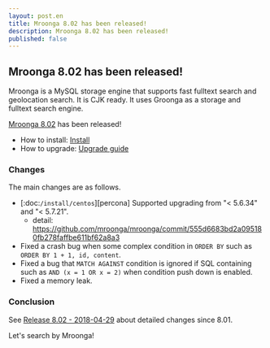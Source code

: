 ```yaml
---
layout: post.en
title: Mroonga 8.02 has been released!
description: Mroonga 8.02 has been released!
published: false
---
```


## Mroonga 8.02 has been released!

Mroonga is a MySQL storage engine that supports fast fulltext search
and geolocation search. It is CJK ready. It uses Groonga as a storage
and fulltext search engine.

[Mroonga 8.02](/docs/news.html#release-8.02) has been released!

* How to install: [Install](/docs/install.html)
* How to upgrade: [Upgrade guide](/docs/upgrade.html)

### Changes

The main changes are as follows.

* [:doc:`/install/centos`][percona] Supported upgrading from "< 5.6.34" and "< 5.7.21".
  * detail: https://github.com/mroonga/mroonga/commit/555d6683bd2a095180fb278faffbe611bf62a8a3
* Fixed a crash bug when some complex condition in `ORDER BY` such as `ORDER BY 1 + 1, id, content`.
* Fixed a bug that `MATCH AGAINST` condition is ignored if SQL containing such as
  `AND (x = 1 OR x = 2)` when condition push down is enabled.
* Fixed a memory leak.

### Conclusion

See [Release 8.02 - 2018-04-29](/docs/news.html#release-8.02) about detailed changes since 8.01.

Let's search by Mroonga!
